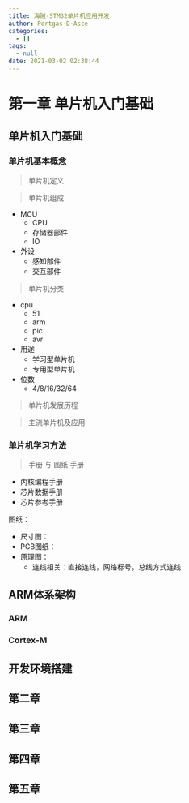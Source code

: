 ```yaml
---
title: 海贼-STM32单片机应用开发
author: Portgas·D·Asce
categories:
  - []
tags:
  - null
date: 2021-03-02 02:38:44
---
```


<!--more-->
# 第一章 单片机入门基础
## 单片机入门基础
### 单片机基本概念
> 单片机定义

> 单片机组成
- MCU
  - CPU
  - 存储器部件
  - IO 
- 外设
  - 感知部件
  - 交互部件

> 单片机分类
- cpu
  - 51
  - arm
  - pic
  - avr
- 用途
  - 学习型单片机
  - 专用型单片机
- 位数
  - 4/8/16/32/64

> 单片机发展历程

> 主流单片机及应用
### 单片机学习方法
> 手册 与 图纸
手册
- 内核编程手册
- 芯片数据手册
- 芯片参考手册

图纸：
- 尺寸图：
- PCB图纸：
- 原理图：
    - 连线相关：直接连线，网络标号，总线方式连线
## ARM体系架构
### ARM
### Cortex-M

## 开发环境搭建

## 第二章

## 第三章

## 第四章

## 第五章


